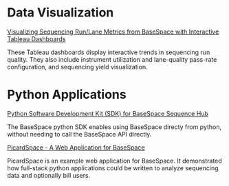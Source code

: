 # Data Visualization

[Visualizing Sequencing Run/Lane Metrics from BaseSpace with Interactive Tableau Dashboards](https://github.com/ericsmith2500/tableau-basespace)

These Tableau dashboards display interactive trends in sequencing run quality. They also include instrument utilization and lane-quality pass-rate configuration, and sequencing yield visualization. 

# Python Applications

[Python Software Development Kit (SDK) for BaseSpace Sequence Hub](https://github.com/basespace/basespace-python-sdk)

The BaseSpace python SDK enables using BaseSpace directy from python, without needing to call the BaseSpace API directly. 

[PicardSpace - A Web Application for BaseSpace](https://github.com/basespace/PicardSpace)

PicardSpace is an example web application for BaseSpace. It demonstrated how full-stack python applications could be written to analyze sequencing data and optionally bill users.
